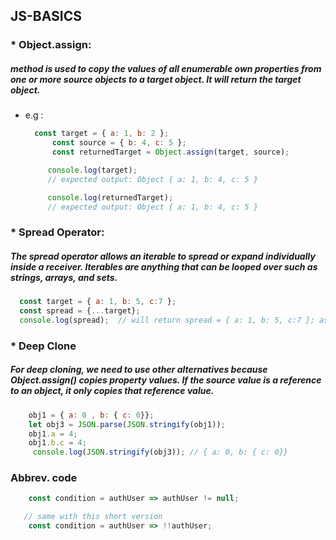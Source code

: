 

## JS-BASICS 

 ### * Object.assign: 
 
  ##### method is used to copy the values of all enumerable own properties from one or more source objects to a target object. It will return the target object.
 - e.g :  
   ```javascript 
     const target = { a: 1, b: 2 };
         const source = { b: 4, c: 5 };
         const returnedTarget = Object.assign(target, source);

        console.log(target);
        // expected output: Object { a: 1, b: 4, c: 5 }

        console.log(returnedTarget);
        // expected output: Object { a: 1, b: 4, c: 5 }
   ```


### * Spread Operator:

   ##### The spread operator allows an iterable to spread or expand individually inside a receiver. Iterables are anything that can be looped over such as strings, arrays, and sets.
   ```javascript
     const target = { a: 1, b: 5, c:7 };
     const spread = {...target};
     console.log(spread);  // will return spread = { a: 1, b: 5, c:7 }; as a copy of target
   ```
  
  
### * Deep Clone
    
   ##### For deep cloning, we need to use other alternatives because Object.assign() copies property values. If the source     value is a reference to an object, it only copies that reference value.
   ```javascript
       obj1 = { a: 0 , b: { c: 0}};
       let obj3 = JSON.parse(JSON.stringify(obj1));
       obj1.a = 4;
       obj1.b.c = 4;
        console.log(JSON.stringify(obj3)); // { a: 0, b: { c: 0}}
   ```
   
   ### Abbrev. code
 ```javascript 
     const condition = authUser => authUser != null;

    // same with this short version
     const condition = authUser => !!authUser;
 ```
